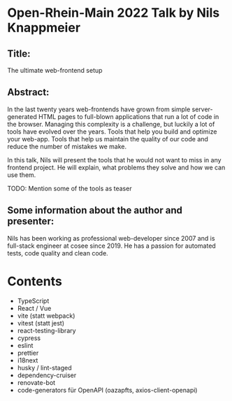 # Open-Rhein-Main 2022 Talk by Nils Knappmeier 

## Title:

The ultimate web-frontend setup

## Abstract:

In the last twenty years web-frontends have grown from simple server-generated HTML
pages to full-blown applications that run a lot of code in the browser.
Managing this complexity is a challenge, but luckily a lot of tools have evolved over
the years. Tools that help you build and optimize your web-app. Tools that help us maintain the quality of our code and reduce the number of mistakes we make.

In this talk, Nils will present the tools that he would not want to miss in any frontend project. 
He will explain, what problems they solve and how we can use them.

TODO: Mention some of the tools as teaser

## Some information about the author and presenter:

Nils has been working as professional web-developer since 2007 and is full-stack
engineer at cosee since 2019. He has a passion for automated tests, code quality
and clean code.

# Contents

* TypeScript
* React / Vue
* vite (statt webpack)
* vitest (statt jest)
* react-testing-library
* cypress
* eslint
* prettier
* i18next
* husky / lint-staged
* dependency-cruiser
* renovate-bot
* code-generators für OpenAPI (oazapfts, axios-client-openapi)


